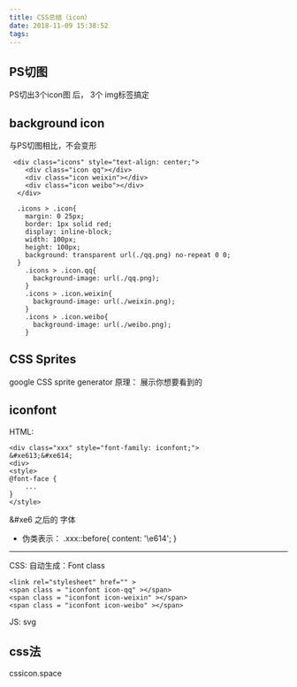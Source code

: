 ```yaml
---
title: CSS总结（icon）
date: 2018-11-09 15:38:52
tags:
---
```


## PS切图
PS切出3个icon图 后，
3个 img标签搞定
## background icon 
与PS切图相比，不会变形
```
 <div class="icons" style="text-align: center;">
    <div class="icon qq"></div>
    <div class="icon weixin"></div>
    <div class="icon weibo"></div>
  </div>
```
```
  .icons > .icon{
    margin: 0 25px;
    border: 1px solid red;
    display: inline-block;
    width: 100px;
    height: 100px;
    background: transparent url(./qq.png) no-repeat 0 0;
  }
    .icons > .icon.qq{
      background-image: url(./qq.png);
    }
    .icons > .icon.weixin{
      background-image: url(./weixin.png);
    }
    .icons > .icon.weibo{
      background-image: url(./weibo.png);
    }
```
## CSS Sprites
google CSS sprite generator
原理： 展示你想要看到的
## iconfont

HTML:
```
<div class="xxx" style="font-family: iconfont;">
&#xe613;&#xe614;
<div>
<style>
@font-face {
    ...
}
</style>
```
&#xe6
之后的
字体
+ 伪类表示：
.xxx::before{
    content: '\e614';
}

----------

CSS:
自动生成：Font class
```
<link rel="stylesheet" href="" >
<span class = "iconfont icon-qq" ></span>
<span class = "iconfont icon-weixin" ></span>
<span class = "iconfont icon-weibo" ></span>
```

JS:
svg

## css法
cssicon.space
